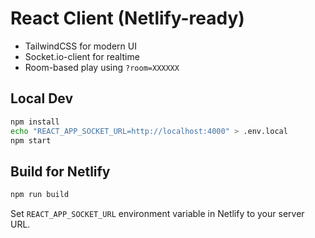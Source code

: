 # React Client (Netlify-ready)

- TailwindCSS for modern UI
- Socket.io-client for realtime
- Room-based play using `?room=XXXXXX`

## Local Dev
```bash
npm install
echo "REACT_APP_SOCKET_URL=http://localhost:4000" > .env.local
npm start
```

## Build for Netlify
```bash
npm run build
```

Set `REACT_APP_SOCKET_URL` environment variable in Netlify to your server URL.

